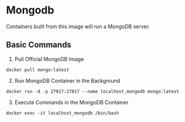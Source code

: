 # Mongodb

Containers built from this image will run a MongoDB server.

## Basic Commands

1. Pull Official MongoDB Image

```
docker pull mongo:latest
```

2. Run MongoDB Container in the Background

```
docker run -d -p 27017:27017 --name localhost_mongodb mongo:latest
```

3. Execute Commands in the MongoDB Container

```
docker exec -it localhost_mongodb /bin/bash
```
